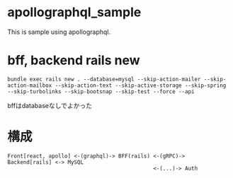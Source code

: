 # apollographql_sample
This is sample using apollographql.


# bff, backend rails new

```
bundle exec rails new . --database=mysql --skip-action-mailer --skip-action-mailbox --skip-action-text --skip-active-storage --skip-spring --skip-turbolinks --skip-bootsnap --skip-test --force --api
```

bffはdatabaseなしでよかった


# 構成

```
Front[react, apollo] <-(graphql)-> BFF(rails) <-(gRPC)-> Backend[rails] <-> MySQL
                                              <-(...)-> Auth
```
